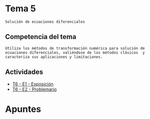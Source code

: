 # Tema 5
    Solución de ecuaciones diferenciales

## Competencia del tema
    Utiliza los métodos de transformación numérica para solución de ecuaciones diferenciales, valiéndose de los métodos clásicos  y caracteriza sus aplicaciones y limitaciones.

## Actividades
- [T6 - E1 - Exposición](./Evidencia%201/)
- [T6 - E2 - Problemario]()

# Apuntes